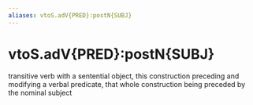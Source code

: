 ```yaml
---
aliases: vtoS.adV{PRED}:postN{SUBJ}
---
```

# vtoS.adV{PRED}:postN{SUBJ}

transitive verb with a sentential object, this construction preceding and modifying a verbal predicate, that whole construction being preceded by the nominal subject